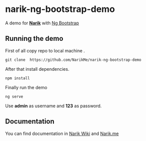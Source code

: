 # narik-ng-bootstrap-demo

A demo for [**Narik**](http://narik.me "Narik Angular Framework") with [Ng Bootstrap](https://ng-bootstrap.github.io)

## Running the demo

First of all copy repo to local machine .

```shell
git clone  https://github.com/NarikMe/narik-ng-bootstrap-demo
```

After  that install dependencies.

```shell
npm install
```

Finally run the demo

```shell
ng serve
```

Use **admin** as username and **123** as password.

## Documentation

You can find documentation in  [Narik Wiki](https://github.com/NarikMe/narik-angular/wiki)
and [Narik.me](http://narik.me)
